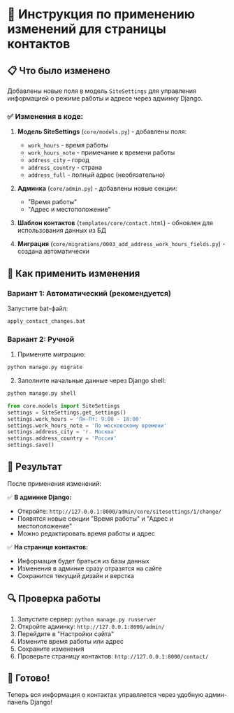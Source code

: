# 🔧 Инструкция по применению изменений для страницы контактов

## 📋 Что было изменено

Добавлены новые поля в модель `SiteSettings` для управления информацией о режиме работы и адресе через админку Django.

### ✅ Изменения в коде:

1. **Модель SiteSettings** (`core/models.py`) - добавлены поля:
   - `work_hours` - время работы
   - `work_hours_note` - примечание к времени работы
   - `address_city` - город
   - `address_country` - страна
   - `address_full` - полный адрес (необязательно)

2. **Админка** (`core/admin.py`) - добавлены новые секции:
   - "Время работы"
   - "Адрес и местоположение"

3. **Шаблон контактов** (`templates/core/contact.html`) - обновлен для использования данных из БД

4. **Миграция** (`core/migrations/0003_add_address_work_hours_fields.py`) - создана автоматически

## 🚀 Как применить изменения

### Вариант 1: Автоматический (рекомендуется)

Запустите bat-файл:
```bash
apply_contact_changes.bat
```

### Вариант 2: Ручной

1. Примените миграцию:
```bash
python manage.py migrate
```

2. Заполните начальные данные через Django shell:
```bash
python manage.py shell
```

```python
from core.models import SiteSettings
settings = SiteSettings.get_settings()
settings.work_hours = 'Пн-Пт: 9:00 - 18:00'
settings.work_hours_note = 'По московскому времени'
settings.address_city = 'г. Москва'
settings.address_country = 'Россия'
settings.save()
```

## 🎯 Результат

После применения изменений:

✅ **В админке Django:**
- Откройте: `http://127.0.0.1:8000/admin/core/sitesettings/1/change/`
- Появятся новые секции "Время работы" и "Адрес и местоположение"
- Можно редактировать время работы и адрес

✅ **На странице контактов:**
- Информация будет браться из базы данных
- Изменения в админке сразу отразятся на сайте
- Сохранится текущий дизайн и верстка

## 🔍 Проверка работы

1. Запустите сервер: `python manage.py runserver`
2. Откройте админку: `http://127.0.0.1:8000/admin/`
3. Перейдите в "Настройки сайта"
4. Измените время работы или адрес
5. Сохраните изменения
6. Проверьте страницу контактов: `http://127.0.0.1:8000/contact/`

## 🎉 Готово!

Теперь вся информация о контактах управляется через удобную админ-панель Django!
